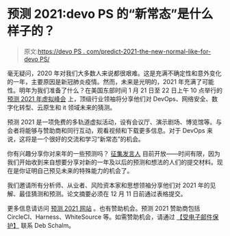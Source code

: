 # 预测 2021:devo PS 的“新常态”是什么样子的？

> 原文:[https://devo PS . com/predict-2021-the-new-normal-like-for-devo PS/](https://devops.com/predict-2021-what-does-the-new-normal-look-like-for-devops/)

毫无疑问，2020 年对我们大多数人来说都很艰难。这是充满不确定性和意外变化的一年，主要原因是新冠肺炎疫情。然而，未来是光明的，2021 年充满了可能性。明年为我们准备了什么？在美国东部时间 1 月 21 日至 22 日上午 10 点举行的 [预测 2021 年虚拟峰会](https://www.mediaopsevents.com/predict2021) 上，顶级行业领袖将分享他们对 DevOps、网络安全、数字化转型、云原生和 it 领域未来的猜测。

预测 2021 是一项免费的多轨道虚拟活动，设有会议厅、演示剧场、博览馆等。与会者将能够与赞助商和同行互动，观看视频和下载更多信息。对于 DevOps 来说，这将是一个很好的交流和学习“新常态”的机会。

你有兴趣分享你对来年的一些预测吗？ [征集发言人](https://webinar.mediaops.com/predict2021) 目前开放——时间有限，因为我们开始收到来自想要分享对新的一年及以后的预测和想法的人们的提交材料。现在是你证明自己预见未来的特殊能力的机会了。

我们邀请所有分析师、从业者、风险资本家和思想领袖分享他们对 2021 年的见解、最佳猜测和预测。论文摘要必须在 12 月 11 日前通过[](https://webinar.mediaops.com/predict2021)表格提交。

更多信息请访问 [预测 2021 网站](https://www.mediaopsevents.com/predict2021) 。也有赞助机会。预测 2021 赞助商包括 CircleCI、Harness、WhiteSource 等。如需赞助机会，请通过 [【受电子邮件保护】](/cdn-cgi/l/email-protection#0d69686f4d606869646c627d7e236e6260) 联系 Deb Schalm。